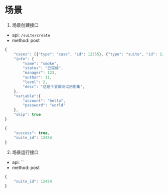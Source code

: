 


# 场景
1. 场景创建接口
- api: `/suite/create`
- method: post
```js
{
    "cases": [{"type": "case", "id": 12355}, {"type": "suite", "id": 12345}, {"type": "case", "id": 6666}],
    "info": {
        "name": "smoke",
        "status": "已完成",
        "manager": 123,
        "author": 11,
        "level": 2,
        "desc": "这是个冒烟测试用例集",
    },
    "variable":{
        "account": "hello",
        "password": "world"
    },
    "skip": true
}
```
```js
{
    "success": true,
    "suite_id": 12454
}
```
2. 场景运行接口
- api: ``
- method: post
```js
{
    "suite_id": 12454
}
```